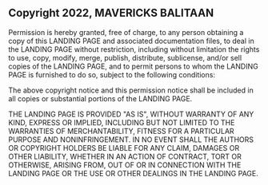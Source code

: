 ## Copyright 2022, MAVERICKS BALITAAN


Permission is hereby granted, free of charge, to any person obtaining a copy of this LANDING PAGE and associated documentation files, to deal in the LANDING PAGE without restriction, including without limitation the rights to use, copy, modify, merge, publish, distribute, sublicense, and/or sell copies of the LANDING PAGE, and to permit persons to whom the LANDING PAGE is furnished to do so, subject to the following conditions:

The above copyright notice and this permission notice shall be included in all copies or substantial portions of the LANDING PAGE.

THE LANDING PAGE IS PROVIDED "AS IS", WITHOUT WARRANTY OF ANY KIND, EXPRESS OR IMPLIED, INCLUDING BUT NOT LIMITED TO THE WARRANTIES OF MERCHANTABILITY, FITNESS FOR A PARTICULAR PURPOSE AND NONINFRINGEMENT. IN NO EVENT SHALL THE AUTHORS OR COPYRIGHT HOLDERS BE LIABLE FOR ANY CLAIM, DAMAGES OR OTHER LIABILITY, WHETHER IN AN ACTION OF CONTRACT, TORT OR OTHERWISE, ARISING FROM, OUT OF OR IN CONNECTION WITH THE LANDING PAGE OR THE USE OR OTHER DEALINGS IN THE LANDING PAGE.